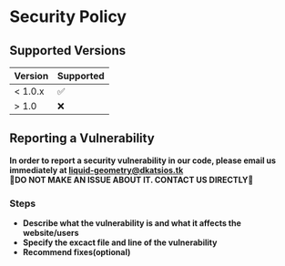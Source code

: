 # Security Policy

## Supported Versions


| Version | Supported          |
| ------- | ------------------ |
| < 1.0.x   | :white_check_mark: |
| > 1.0   | :x:                |

## Reporting a Vulnerability

**In order to report a security vulnerability in our code, please email us immediately at liquid-geometry@dkatsios.tk** <br />
**🚧DO NOT MAKE AN ISSUE ABOUT IT. CONTACT US DIRECTLY🚧**

### Steps

- **Describe what the vulnerability is and what it affects the website/users**
- **Specify the excact file and line of the vulnerability**
- **Recommend fixes(optional)**
